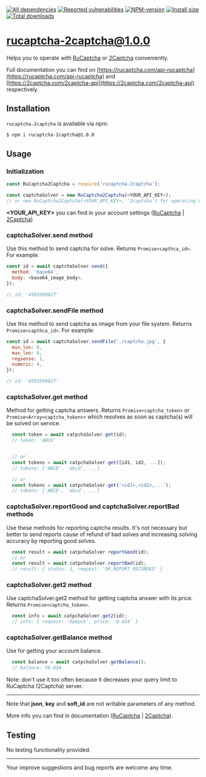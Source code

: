 [![All dependencies](https://img.shields.io/librariesio/release/npm/rucaptcha-2captcha/1.0.0?style=flat-square "All dependencies of rucaptcha-2captcha@1.0.0")](https://libraries.io/npm/rucaptcha-2captcha/1.0.0)
[![Reported vulnerabilities](https://img.shields.io/snyk/vulnerabilities/npm/rucaptcha-2captcha@1.0.0?style=flat-square "Reported vulnerabilities of rucaptcha-2captcha@1.0.0")](https://snyk.io/test/npm/rucaptcha-2captcha/1.0.0)
[![NPM-version](https://img.shields.io/badge/npm-v1.0.0-blue.svg?style=flat-square&&logo=npm "Current NPM-version")](https://www.npmjs.com/package/rucaptcha-2captcha/v/1.0.0)
[![Install size](https://flat.badgen.net/packagephobia/install/rucaptcha-2captcha@1.0.0?label=size 'Install size of rucaptcha-2captcha@1.0.0')](https://packagephobia.now.sh/result?p=rucaptcha-2captcha@1.0.0)
[![Total downloads](https://img.shields.io/npm/dt/rucaptcha-2captcha?style=flat-square "Total downloads for all the time")](https://npm-stat.com/charts.html?package=rucaptcha-2captcha)

# rucaptcha-2captcha@1.0.0

Helps you to operate with [RuCaptcha](https://rucaptcha.com) or [2Captcha](https://2captcha.com) conveniently.

Full documentation you can find on [https://rucaptcha.com/api-rucaptcha](https://rucaptcha.com/api-rucaptcha) and [https://2captcha.com/2captcha-api](https://2captcha.com/2captcha-api) respectively.

## Installation
`rucaptcha-2captcha` is available via npm:
``` bash
$ npm i rucaptcha-2captcha@1.0.0
```

## Usage
### Initialization
```js
const RuCaptcha2Captcha = require('rucaptcha-2captcha');

const captchaSolver = new RuCaptcha2Captcha(<YOUR_API_KEY>);
// or new RuCaptcha2Captcha(<YOUR_API_KEY>, '2captcha') for operating with 2Captcha.com

```
**<YOUR_API_KEY>** you can find in your account settings ([RuCaptcha](https://rucaptcha.com/setting) | [2Captcha](https://2captcha.com/setting))

### captchaSolver.send method

Use this method to send captcha for solve. Returns `Promise<capthca_id>`. For example:
```js
const id = await captchaSolver.send({
  method: 'base64',
  body: <base64_image_body>,
});

// id: '4503599627'
```

### captchaSolver.sendFile method

Use this method to send captcha as image from your file system. Returns `Promise<capthca_id>`. For example:
```js
const id = await captchaSolver.sendFile('./captcha.jpg', {
  min_len: 6,
  max_len: 6,
  regsense: 1,
  numeric: 4,
});

// id: '4503599627'
```

### captchaSolver.get method

Method for getting captcha answers. Returns `Promise<captcha_token>` or `Promise<Array<captcha_token>>` which resolves as soon as captcha(s) will be solved on service.
```js
  const token = await catpchaSolver.get(id);
  // token: 'ABCD'


  // or
  const tokens = await catpchaSolver.get([id1, id2, ...]);
  // tokens: ['ABCD', 'abcd', ...]

  // or
  const tokens = await catpchaSolver.get('<id1>,<id2>,...');
  // tokens: ['ABCD', 'abcd', ...]
```

### captchaSolver.reportGood and captchaSolver.reportBad methods

Use these methods for reporting captcha results. It's not necessary but better to send reports cause of refund of bad solves and increasing solving accuracy by reporting good solves.
```js
  const result = await catpchaSolver.reportGood(id);
  // or
  const result = await catpchaSolver.reportBad(id);
  // result: { status: 1, request: 'OK_REPORT_RECORDED' }
```

### captchaSolver.get2 method

Use captchaSolver.get2 method for getting captcha answer with its price. Returns `Promise<captcha_token>`.
```js
  const info = await catpchaSolver.get2(id);
  // info: { request: '6p6pck', price: '0.034' }
```

### captchaSolver.getBalance method

Use for getting your account balance.
```js
  const balance = await catpchaSolver.getBalance();
  // balance: 50.034
```
Note: don't use it too often because it decreases your query limit to RuCaptcha (2Captcha) server.

---

Note that **json**, **key** and **soft_id** are not writable parameters of any method.

More info you can find in documentation ([RuCaptcha](https://rucaptcha.com/api-rucaptcha) | [2Captcha](https://2captcha.com/2captcha-api)).

## Testing
No testing functionality provided.

---

Your improve suggestions and bug reports are welcome any time.
